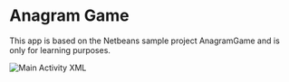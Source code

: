# Anagram Game
This app is based on the Netbeans sample project AnagramGame and is only for learning purposes.

![Main Activity XML](https://s12.postimg.org/qiouiz3z1/Screenshot_from_2017-07-12_16-40-24.png)
